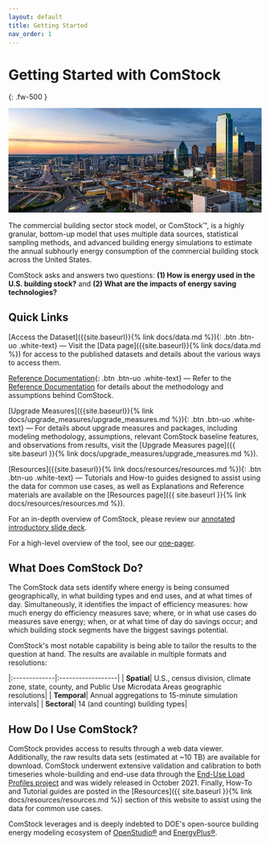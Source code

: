 ```yaml
---
layout: default
title: Getting Started
nav_order: 1
---
```


# Getting Started with ComStock
{: .fw-500 }

![](/assets/images/city-skyline-istock-1155981768.jpg)

The commercial building sector stock model, or ComStock™, is a highly granular, bottom-up model that uses multiple data sources, statistical sampling methods, and advanced building energy simulations to estimate the annual subhourly energy consumption of the commercial building stock across the United States.

ComStock asks and answers two questions: **(1) How is energy used in the U.S. building stock?** and **(2) What are the impacts of energy saving technologies?** 

## Quick Links
[Access the Dataset]({{site.baseurl}}{% link docs/data.md %}){: .btn .btn-uo .white-text} &mdash; Visit the [Data page]({{site.baseurl}}{% link docs/data.md %}) for access to the published datasets and details about the various ways to access them.

[Reference Documentation](https://nrel.github.io/ComStock.github.io/docs/resources/resources.html#references){: .btn .btn-uo .white-text} &mdash; Refer to the [Reference Documentation](https://nrel.github.io/ComStock.github.io/docs/resources/resources.html#references) for details about the methodology and assumptions behind ComStock.

[Upgrade Measures]({{site.baseurl}}{% link docs/upgrade_measures/upgrade_measures.md %}){: .btn .btn-uo .white-text} &mdash; For details about upgrade measures and packages, including modeling methodology, assumptions, relevant ComStock baseline features, and observations from results, visit the [Upgrade Measures page]({{  site.baseurl  }}{% link docs/upgrade_measures/upgrade_measures.md %}).

[Resources]({{site.baseurl}}{% link docs/resources/resources.md %}){: .btn .btn-uo .white-text} &mdash; Tutorials and How-to guides designed to assist using the data for common use cases, as well as Explanations and Reference materials are available on the [Resources page]({{  site.baseurl  }}{% link docs/resources/resources.md %}).

For an in-depth overview of ComStock, please review our [annotated introductory slide deck](https://www.nrel.gov/docs/fy23osti/86634.pdf).

For a high-level overview of the tool, see our [one-pager](https://www.nrel.gov/docs/fy24osti/88168.pdf).

## What Does ComStock Do?

The ComStock data sets identify where energy is being consumed geographically, in what building types and end uses, and at what times of day. Simultaneously, it identifies the impact of efficiency measures: how much energy do efficiency measures save; where, or in what use cases do measures save energy; when, or at what time of day do savings occur; and which building stock segments have the biggest savings potential.

ComStock's most notable capability is being able to tailor the results to the question at hand. The results are available in multiple formats and resolutions:

|:-------------|:------------------|
| **Spatial**| U.S., census division, climate zone, state, county, and Public Use Microdata Areas geographic resolutions|
| **Temporal**| Annual aggregations to 15-minute simulation intervals|
| **Sectoral**| 14 (and counting) building types|

## How Do I Use ComStock?

ComStock provides access to results through a web data viewer. Additionally, the raw results data sets (estimated at ~10 TB) are available for download. ComStock underwent extensive validation and calibration to both timeseries whole-building and end-use data through the [End-Use Load Profiles project](https://www.nrel.gov/buildings/end-use-load-profiles.html) and was widely released in October 2021. Finally, How-To and Tutorial guides are posted in the [Resources]({{  site.baseurl  }}{% link docs/resources/resources.md %}) section of this website to assist using the data for common use cases.

ComStock leverages and is deeply indebted to DOE's open-source building energy modeling ecosystem of [OpenStudio®](https://openstudio.net/) and [EnergyPlus®](https://energyplus.net/).

